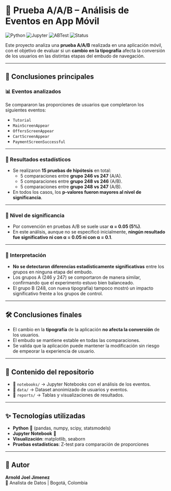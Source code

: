 # 📱 Prueba A/A/B – Análisis de Eventos en App Móvil

![Python](https://img.shields.io/badge/Python-3.9+-blue?logo=python&logoColor=white)
![Jupyter](https://img.shields.io/badge/Jupyter-Notebook-orange?logo=jupyter&logoColor=white)
![ABTest](https://img.shields.io/badge/A%2FB-Testing-red)
![Status](https://img.shields.io/badge/Project-Completed-brightgreen)

Este proyecto analiza una **prueba A/A/B** realizada en una aplicación móvil, con el objetivo de evaluar si un **cambio en la tipografía** afecta la conversión de los usuarios en las distintas etapas del embudo de navegación.  

---

## 🚀 Conclusiones principales

### 📊 Eventos analizados
Se compararon las proporciones de usuarios que completaron los siguientes eventos:
- `Tutorial`  
- `MainScreenAppear`  
- `OffersScreenAppear`  
- `CartScreenAppear`  
- `PaymentScreenSuccessful`  

---

### 🧪 Resultados estadísticos
- Se realizaron **15 pruebas de hipótesis** en total:  
  - 5 comparaciones entre **grupo 246 vs 247** (A/A).  
  - 5 comparaciones entre **grupo 248 vs 246** (A/B).  
  - 5 comparaciones entre **grupo 248 vs 247** (A/B).  
- En todos los casos, los **p-valores fueron mayores al nivel de significancia**.  

---

### 🎯 Nivel de significancia
- Por convención en pruebas A/B se suele usar **α = 0.05 (5%)**.  
- En este análisis, aunque no se especificó inicialmente, **ningún resultado fue significativo ni con α = 0.05 ni con α = 0.1**.  

---

### 🧐 Interpretación
- **No se detectaron diferencias estadísticamente significativas** entre los grupos en ninguna etapa del embudo.  
- Los grupos A (246 y 247) se comportaron de manera similar, confirmando que el experimento estuvo bien balanceado.  
- El grupo B (248, con nueva tipografía) tampoco mostró un impacto significativo frente a los grupos de control.  

---

## 🛠️ Conclusiones finales
- El cambio en la **tipografía** de la aplicación **no afecta la conversión** de los usuarios.  
- El embudo se mantiene estable en todas las comparaciones.  
- Se valida que la aplicación puede mantener la modificación sin riesgo de empeorar la experiencia de usuario.  

---

## 📂 Contenido del repositorio
- 📁 `notebooks/` → Jupyter Notebooks con el análisis de los eventos.  
- 📁 `data/` → Dataset anonimizado de usuarios y eventos.  
- 📁 `reports/` → Tablas y visualizaciones de resultados.  

---

## ✨ Tecnologías utilizadas
- **Python** 🐍 (pandas, numpy, scipy, statsmodels)  
- **Jupyter Notebook** 📓  
- **Visualización**: matplotlib, seaborn  
- **Pruebas estadísticas**: Z-test para comparación de proporciones  

---

## 📌 Autor
**Arnold Joel Jimenez**  
📍 Analista de Datos | Bogotá, Colombia  


